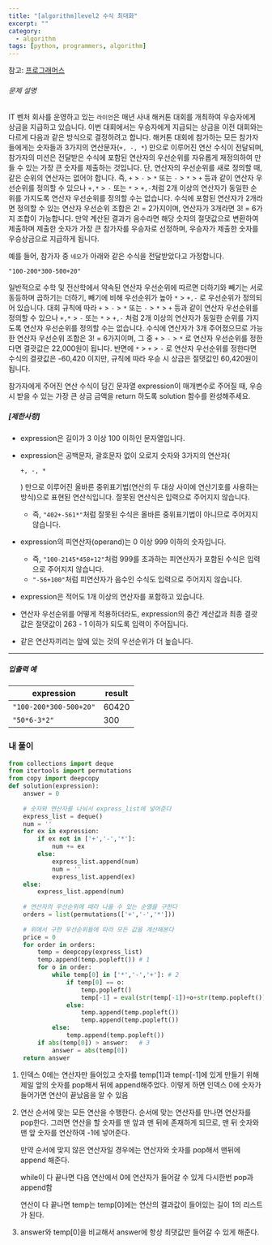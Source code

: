 ```yaml
---
title: "[algorithm]level2 수식 최대화"
excerpt: ""
category:
  - algorithm
tags: [python, programmers, algorithm]
---
```


참고: [프로그래머스](https://programmers.co.kr/learn/courses/30/lessons/67257)

###### 문제 설명

IT 벤처 회사를 운영하고 있는 `라이언`은 매년 사내 해커톤 대회를 개최하여 우승자에게 상금을 지급하고 있습니다.
이번 대회에서는 우승자에게 지급되는 상금을 이전 대회와는 다르게 다음과 같은 방식으로 결정하려고 합니다.
해커톤 대회에 참가하는 모든 참가자들에게는 숫자들과 3가지의 연산문자(`+, -, *`) 만으로 이루어진 연산 수식이 전달되며, 참가자의 미션은 전달받은 수식에 포함된 연산자의 우선순위를 자유롭게 재정의하여 만들 수 있는 가장 큰 숫자를 제출하는 것입니다.
단, 연산자의 우선순위를 새로 정의할 때, 같은 순위의 연산자는 없어야 합니다. 즉, `+` > `-` > `*` 또는 `-` > `*` > `+` 등과 같이 연산자 우선순위를 정의할 수 있으나 `+,*` > `-` 또는 `*` > `+,-`처럼 2개 이상의 연산자가 동일한 순위를 가지도록 연산자 우선순위를 정의할 수는 없습니다. 수식에 포함된 연산자가 2개라면 정의할 수 있는 연산자 우선순위 조합은 2! = 2가지이며, 연산자가 3개라면 3! = 6가지 조합이 가능합니다.
만약 계산된 결과가 음수라면 해당 숫자의 절댓값으로 변환하여 제출하며 제출한 숫자가 가장 큰 참가자를 우승자로 선정하며, 우승자가 제출한 숫자를 우승상금으로 지급하게 됩니다.

예를 들어, 참가자 중 `네오`가 아래와 같은 수식을 전달받았다고 가정합니다.

```
"100-200*300-500+20"
```

일반적으로 수학 및 전산학에서 약속된 연산자 우선순위에 따르면 더하기와 빼기는 서로 동등하며 곱하기는 더하기, 빼기에 비해 우선순위가 높아 `*` > `+,-` 로 우선순위가 정의되어 있습니다.
대회 규칙에 따라 `+` > `-` > `*` 또는 `-` > `*` > `+` 등과 같이 연산자 우선순위를 정의할 수 있으나 `+,*` > `-` 또는 `*` > `+,-` 처럼 2개 이상의 연산자가 동일한 순위를 가지도록 연산자 우선순위를 정의할 수는 없습니다.
수식에 연산자가 3개 주어졌으므로 가능한 연산자 우선순위 조합은 3! = 6가지이며, 그 중 `+` > `-` > `*` 로 연산자 우선순위를 정한다면 결괏값은 22,000원이 됩니다.
반면에 `*` > `+` > `-` 로 연산자 우선순위를 정한다면 수식의 결괏값은 -60,420 이지만, 규칙에 따라 우승 시 상금은 절댓값인 60,420원이 됩니다.

참가자에게 주어진 연산 수식이 담긴 문자열 expression이 매개변수로 주어질 때, 우승 시 받을 수 있는 가장 큰 상금 금액을 return 하도록 solution 함수를 완성해주세요.

##### **[제한사항]**

- expression은 길이가 3 이상 100 이하인 문자열입니다.

- expression은 공백문자, 괄호문자 없이 오로지 숫자와 3가지의 연산자(

  ```
  +, -, *
  ```

  ) 만으로 이루어진 올바른 중위표기법(연산의 두 대상 사이에 연산기호를 사용하는 방식)으로 표현된 연산식입니다. 잘못된 연산식은 입력으로 주어지지 않습니다.

  - 즉, `"402+-561*"`처럼 잘못된 수식은 올바른 중위표기법이 아니므로 주어지지 않습니다.

- expression의 피연산자(operand)는 0 이상 999 이하의 숫자입니다.

  - 즉, `"100-2145*458+12"`처럼 999를 초과하는 피연산자가 포함된 수식은 입력으로 주어지지 않습니다.
  - `"-56+100"`처럼 피연산자가 음수인 수식도 입력으로 주어지지 않습니다.

- expression은 적어도 1개 이상의 연산자를 포함하고 있습니다.

- 연산자 우선순위를 어떻게 적용하더라도, expression의 중간 계산값과 최종 결괏값은 절댓값이 263 - 1 이하가 되도록 입력이 주어집니다.

- 같은 연산자끼리는 앞에 있는 것의 우선순위가 더 높습니다.

------

##### **입출력 예**

| expression             | result |
| ---------------------- | ------ |
| `"100-200*300-500+20"` | 60420  |
| `"50*6-3*2"`           | 300    |



### 내 풀이

```python
from collections import deque
from itertools import permutations
from copy import deepcopy
def solution(expression):
    answer = 0
    
    # 숫자와 연산자를 나눠서 express_list에 넣어준다
    express_list = deque()
    num = ''
    for ex in expression:
        if ex not in ['+','-','*']:
            num += ex
        else:
            express_list.append(num)
            num = ''
            express_list.append(ex)
    else:
        express_list.append(num)
    
    # 연산자의 우선순위에 때라 나올 수 있는 순열을 구한다
    orders = list(permutations(['+','-','*']))
    
    # 위에서 구한 우선순위들에 따라 모든 값을 계산해본다
    price = 0
    for order in orders:
        temp = deepcopy(express_list)
        temp.append(temp.popleft())	# 1
        for o in order:
            while temp[0] in ['*','-','+']:	# 2
                if temp[0] == o:
                    temp.popleft()
                    temp[-1] = eval(str(temp[-1])+o+str(temp.popleft()))
                else:
                    temp.append(temp.popleft())
                    temp.append(temp.popleft()) 
            else:
                temp.append(temp.popleft())
        if abs(temp[0]) > answer:	# 3
            answer = abs(temp[0])
    return answer
```

1. 인덱스 0에는 연산자만 들어있고 숫자를 temp[1]과 temp[-1]에 있게 만들기 위해 제일 앞의 숫자를 pop해서 뒤에 append해주었다. 이렇게 하면 인덱스 0에 숫자가 들어가면 연산이 끝났음을 알 수 있음

2. 연산 순서에 맞는 모든 연산을 수행한다. 순서에 맞는 연산자를 만나면 연산자를 pop한다. 그러면 연산을 할 숫자를 맨 앞과 맨 뒤에 존재하게 되므로, 맨 뒤 숫자와 맨 앞 숫자를 연산하여 -1에 넣어준다.

   만약 순서에 맞지 않은 연산자일 경우에는 연산자와 숫자를 pop해서 맨뒤에 append 해준다.

   while이 다 끝나면 다음 연산에서 0에 연산자가 들어갈 수 있게 다시한번 pop과 append함

   연산이 다 끝나면 temp는 temp[0]에는 연산의 결과값이 들어있는 길이 1의 리스트가 된다.

3. answer와 temp[0]을 비교해서 answer에 항상 최댓값만 들어갈 수 있게 해준다.